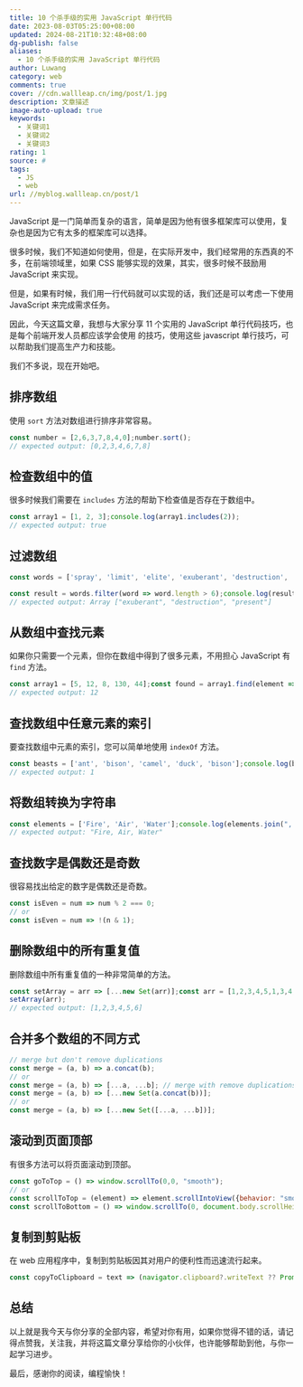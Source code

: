 ```yaml
---
title: 10 个杀手级的实用 JavaScript 单行代码
date: 2023-08-03T05:25:00+08:00
updated: 2024-08-21T10:32:48+08:00
dg-publish: false
aliases:
  - 10 个杀手级的实用 JavaScript 单行代码
author: Luwang
category: web
comments: true
cover: //cdn.wallleap.cn/img/post/1.jpg
description: 文章描述
image-auto-upload: true
keywords:
  - 关键词1
  - 关键词2
  - 关键词3
rating: 1
source: #
tags:
  - JS
  - web
url: //myblog.wallleap.cn/post/1
---
```


JavaScript 是一门简单而复杂的语言，简单是因为他有很多框架库可以使用，复杂也是因为它有太多的框架库可以选择。

很多时候，我们不知道如何使用，但是，在实际开发中，我们经常用的东西真的不多，在前端领域里，如果 CSS 能够实现的效果，其实，很多时候不鼓励用 JavaScript 来实现。

但是，如果有时候，我们用一行代码就可以实现的话，我们还是可以考虑一下使用 JavaScript 来完成需求任务。

因此，今天这篇文章，我想与大家分享 11 个实用的 JavaScript 单行代码技巧，也是每个前端开发人员都应该学会使用 的技巧，使用这些 javascript 单行技巧，可以帮助我们提高生产力和技能。

我们不多说，现在开始吧。

## 排序数组

使用 `sort` 方法对数组进行排序非常容易。

```js
const number = [2,6,3,7,8,4,0];number.sort(); 
// expected output: [0,2,3,4,6,7,8]
```

## 检查数组中的值

很多时候我们需要在 `includes` 方法的帮助下检查值是否存在于数组中。

```js
const array1 = [1, 2, 3];console.log(array1.includes(2));
// expected output: true
```

## 过滤数组

```js
const words = ['spray', 'limit', 'elite', 'exuberant', 'destruction', 'present'];

const result = words.filter(word => word.length > 6);console.log(result);
// expected output: Array ["exuberant", "destruction", "present"]
```

## 从数组中查找元素

如果你只需要一个元素，但你在数组中得到了很多元素，不用担心 JavaScript 有 `find` 方法。

```js
const array1 = [5, 12, 8, 130, 44];const found = array1.find(element => element > 10);console.log(found);
// expected output: 12
```

## 查找数组中任意元素的索引

要查找数组中元素的索引，您可以简单地使用 `indexOf` 方法。

```js
const beasts = ['ant', 'bison', 'camel', 'duck', 'bison'];console.log(beasts.indexOf('bison'));
// expected output: 1
```

## 将数组转换为字符串

```js
const elements = ['Fire', 'Air', 'Water'];console.log(elements.join(", "));
// expected output: "Fire, Air, Water"
```

## 查找数字是偶数还是奇数

很容易找出给定的数字是偶数还是奇数。

```js
const isEven = num => num % 2 === 0;
// or
const isEven = num => !(n & 1);
```

## 删除数组中的所有重复值

删除数组中所有重复值的一种非常简单的方法。

```js
const setArray = arr => [...new Set(arr)];const arr = [1,2,3,4,5,1,3,4,5,2,6];
setArray(arr);
// expected output: [1,2,3,4,5,6]
```

## 合并多个数组的不同方式

```js
// merge but don't remove duplications
const merge = (a, b) => a.concat(b);
// or 
const merge = (a, b) => [...a, ...b]; // merge with remove duplications
const merge = (a, b) => [...new Set(a.concat(b))];
// or 
const merge = (a, b) => [...new Set([...a, ...b])];
```

## 滚动到页面顶部

有很多方法可以将页面滚动到顶部。

```js
const goToTop = () => window.scrollTo(0,0, "smooth");
// or
const scrollToTop = (element) => element.scrollIntoView({behavior: "smooth", block: "start"}); // scroll to bottom of the page
const scrollToBottom = () => window.scrollTo(0, document.body.scrollHeight);
```

## 复制到剪贴板

在 web 应用程序中，复制到剪贴板因其对用户的便利性而迅速流行起来。

```js
const copyToClipboard = text => (navigator.clipboard?.writeText ?? Promise.reject)(text);
```

## 总结

以上就是我今天与你分享的全部内容，希望对你有用，如果你觉得不错的话，请记得点赞我，关注我，并将这篇文章分享给你的小伙伴，也许能够帮助到他，与你一起学习进步。

最后，感谢你的阅读，编程愉快！
